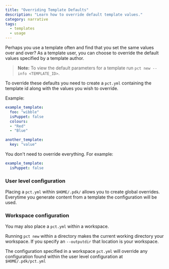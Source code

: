 ```yaml
---
title: "Overriding Template Defaults"
description: "Learn how to override default template values."
category: narrative
tags:
  - templates
  - usage
---
```


Perhaps you use a template often and find that you set the same values over and over?
As a template user, you can choose to override the default values specified by a template author.

> **Note:**
> To view the default parameters for a template run `pct new --info <TEMPLATE_ID>`.

To override these defaults you need to create a `pct.yml` containing the template id along with the values you wish to override.

Example:

``` yaml
example_template:
  foo: "wibble"
  isPuppet: false
  colours:
  - "Red"
  - "Blue"

another_template:
  key: "value"
```

You don't need to override everything.
For example:

```yaml
example_template:
  isPuppet: false
```

### User level configuration

Placing a `pct.yml` within `$HOME/.pdk/` allows you to create global overrides. Everytime you generate content from a template the configuration will be used.

### Workspace configuration

You may also place a `pct.yml` within a workspace.

Running `pct new` within a directory makes the current working directory your workspace.
If you specify an `--outputdir` that location is your workspace.

The configuration specified in a workspace `pct.yml` will override any configuration found within the user level configuration at `$HOME/.pdk/pct.yml`
